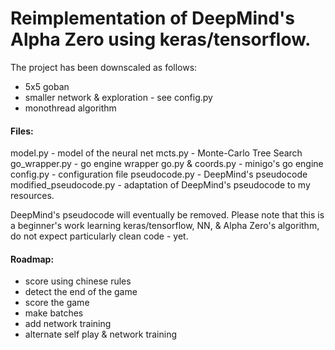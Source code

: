 # Reimplementation of DeepMind's Alpha Zero using keras/tensorflow.

The project has been downscaled as follows:
- 5x5 goban
- smaller network & exploration - see config.py
- monothread algorithm

#### Files:
model.py - model of the neural net
mcts.py - Monte-Carlo Tree Search
go_wrapper.py - go engine wrapper
go.py & coords.py - minigo's go engine
config.py - configuration file
pseudocode.py - DeepMind's pseudocode
modified_pseudocode.py - adaptation of DeepMind's pseudocode to my resources.

DeepMind's pseudocode will eventually be removed.
Please note that this is a beginner's work learning keras/tensorflow, NN, & Alpha Zero's
algorithm, do not expect particularly clean code - yet.

#### Roadmap:
- score using chinese rules
- detect the end of the game
- score the game
- make batches
- add network training
- alternate self play & network training
